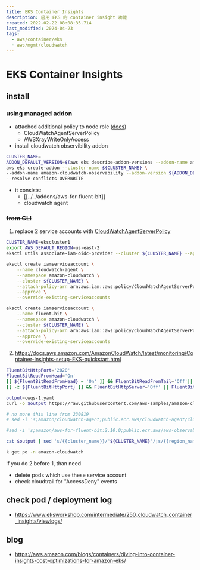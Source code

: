 ```yaml
---
title: EKS Container Insights
description: 启用 EKS 的 container insight 功能
created: 2022-02-22 08:08:35.714
last_modified: 2024-04-23
tags:
  - aws/container/eks
  - aws/mgmt/cloudwatch
---
```


# EKS Container Insights
## install
### using managed addon
- attached additional policy to node role ([docs](https://docs.amazonaws.cn/en_us/AmazonCloudWatch/latest/monitoring/Container-Insights-setup-EKS-addon.html))
    - CloudWatchAgentServerPolicy
    - AWSXrayWriteOnlyAccess
- install cloudwatch observibility addon
```sh
CLUSTER_NAME=
ADDON_DEFAULT_VERSION=$(aws eks describe-addon-versions --addon-name amazon-cloudwatch-observability --kubernetes-version "1.30" --query 'addons[].addonVersions[?compatibilities[?defaultVersion==`true`]].addonVersion' --output text)
aws eks create-addon --cluster-name ${CLUSTER_NAME} \
--addon-name amazon-cloudwatch-observability --addon-version ${ADDON_DEFAULT_VERSION} \
--resolve-conflicts OVERWRITE
```
- it consists: 
    - [[../../addons/aws-for-fluent-bit]]
    - cloudwatch agent

### ~~from CLI~~
1. replace 2 service accounts with [CloudWatchAgentServerPolicy](https://docs.aws.amazon.com/AmazonCloudWatch/latest/monitoring/Container-Insights-prerequisites.htm)
```sh
CLUSTER_NAME=ekscluster1
export AWS_DEFAULT_REGION=us-east-2
eksctl utils associate-iam-oidc-provider --cluster ${CLUSTER_NAME} --approve
```

```sh
eksctl create iamserviceaccount \
    --name cloudwatch-agent \
    --namespace amazon-cloudwatch \
    --cluster ${CLUSTER_NAME} \
    --attach-policy-arn arn:aws:iam::aws:policy/CloudWatchAgentServerPolicy \
    --approve \
    --override-existing-serviceaccounts

eksctl create iamserviceaccount \
    --name fluent-bit \
    --namespace amazon-cloudwatch \
    --cluster ${CLUSTER_NAME} \
    --attach-policy-arn arn:aws:iam::aws:policy/CloudWatchAgentServerPolicy \
    --approve \
    --override-existing-serviceaccounts

```

2. https://docs.aws.amazon.com/AmazonCloudWatch/latest/monitoring/Container-Insights-setup-EKS-quickstart.html
```sh
FluentBitHttpPort='2020'
FluentBitReadFromHead='On'
[[ ${FluentBitReadFromHead} = 'On' ]] && FluentBitReadFromTail='Off'|| FluentBitReadFromTail='On'
[[ -z ${FluentBitHttpPort} ]] && FluentBitHttpServer='Off' || FluentBitHttpServer='On'

output=cwqs-1.yaml
curl -o $output https://raw.githubusercontent.com/aws-samples/amazon-cloudwatch-container-insights/latest/k8s-deployment-manifest-templates/deployment-mode/daemonset/container-insights-monitoring/quickstart/cwagent-fluent-bit-quickstart.yaml 

# no more this line from 230819
# sed -i 's;amazon/cloudwatch-agent;public.ecr.aws/cloudwatch-agent/cloudwatch-agent;' $output

#sed -i 's;amazon/aws-for-fluent-bit:2.10.0;public.ecr.aws/aws-observability/aws-for-fluent-bit:2.28.0;' $output

cat $output | sed 's/{{cluster_name}}/'${CLUSTER_NAME}'/;s/{{region_name}}/'${AWS_DEFAULT_REGION}'/;s/{{http_server_toggle}}/"'${FluentBitHttpServer}'"/;s/{{http_server_port}}/"'${FluentBitHttpPort}'"/;s/{{read_from_head}}/"'${FluentBitReadFromHead}'"/;s/{{read_from_tail}}/"'${FluentBitReadFromTail}'"/' | kubectl apply -f - 

k get po -n amazon-cloudwatch

```

if you do 2 before 1, than need
- delete pods which use these service account
- check cloudtrail for "AccessDeny" events

## check pod / deployment log
- https://www.eksworkshop.com/intermediate/250_cloudwatch_container_insights/viewlogs/


## blog
- https://aws.amazon.com/blogs/containers/diving-into-container-insights-cost-optimizations-for-amazon-eks/


